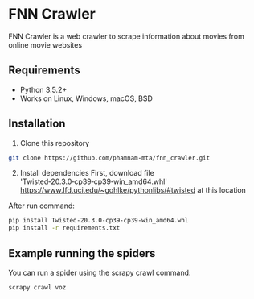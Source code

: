 # FNN Crawler

FNN Crawler is a web crawler to scrape information about movies from online movie websites

## Requirements

* Python 3.5.2+
* Works on Linux, Windows, macOS, BSD

## Installation

1. Clone this repository
```bash
git clone https://github.com/phamnam-mta/fnn_crawler.git
```

2. Install dependencies
First, download file 'Twisted‑20.3.0‑cp39‑cp39‑win_amd64.whl' https://www.lfd.uci.edu/~gohlke/pythonlibs/#twisted at this location

After run command:
```bash
pip install Twisted‑20.3.0‑cp39‑cp39‑win_amd64.whl
pip install -r requirements.txt
```

## Example running the spiders

You can run a spider using the scrapy crawl command:


```bash
scrapy crawl voz
```